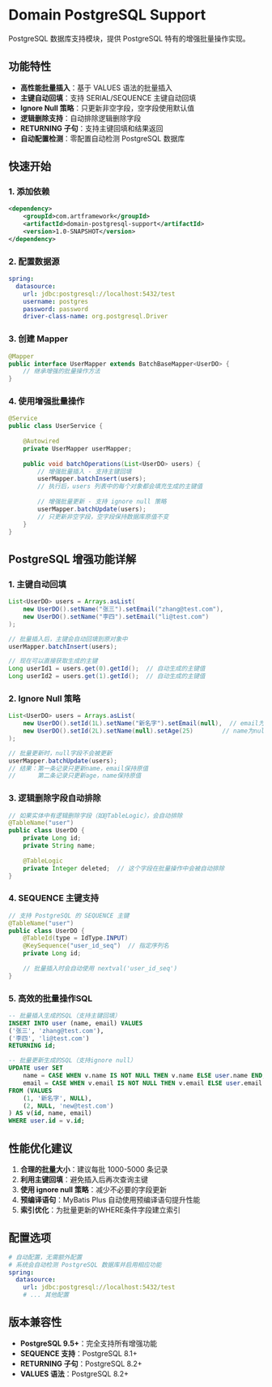 # Domain PostgreSQL Support

PostgreSQL 数据库支持模块，提供 PostgreSQL 特有的增强批量操作实现。

## 功能特性

- **高性能批量插入**：基于 VALUES 语法的批量插入
- **主键自动回填**：支持 SERIAL/SEQUENCE 主键自动回填
- **Ignore Null 策略**：只更新非空字段，空字段使用默认值
- **逻辑删除支持**：自动排除逻辑删除字段
- **RETURNING 子句**：支持主键回填和结果返回
- **自动配置检测**：零配置自动检测 PostgreSQL 数据库

## 快速开始

### 1. 添加依赖

```xml
<dependency>
    <groupId>com.artframework</groupId>
    <artifactId>domain-postgresql-support</artifactId>
    <version>1.0-SNAPSHOT</version>
</dependency>
```

### 2. 配置数据源

```yaml
spring:
  datasource:
    url: jdbc:postgresql://localhost:5432/test
    username: postgres
    password: password
    driver-class-name: org.postgresql.Driver
```

### 3. 创建 Mapper

```java
@Mapper
public interface UserMapper extends BatchBaseMapper<UserDO> {
    // 继承增强的批量操作方法
}
```

### 4. 使用增强批量操作

```java
@Service
public class UserService {
    
    @Autowired
    private UserMapper userMapper;
    
    public void batchOperations(List<UserDO> users) {
        // 增强批量插入 - 支持主键回填
        userMapper.batchInsert(users);
        // 执行后，users 列表中的每个对象都会填充生成的主键值
        
        // 增强批量更新 - 支持 ignore null 策略
        userMapper.batchUpdate(users);
        // 只更新非空字段，空字段保持数据库原值不变
    }
}
```

## PostgreSQL 增强功能详解

### 1. 主键自动回填
```java
List<UserDO> users = Arrays.asList(
    new UserDO().setName("张三").setEmail("zhang@test.com"),
    new UserDO().setName("李四").setEmail("li@test.com")
);

// 批量插入后，主键会自动回填到原对象中
userMapper.batchInsert(users);

// 现在可以直接获取生成的主键
Long userId1 = users.get(0).getId();  // 自动生成的主键值
Long userId2 = users.get(1).getId();  // 自动生成的主键值
```

### 2. Ignore Null 策略
```java
List<UserDO> users = Arrays.asList(
    new UserDO().setId(1L).setName("新名字").setEmail(null),  // email为null
    new UserDO().setId(2L).setName(null).setAge(25)        // name为null
);

// 批量更新时，null字段不会被更新
userMapper.batchUpdate(users);
// 结果：第一条记录只更新name，email保持原值
//      第二条记录只更新age，name保持原值
```

### 3. 逻辑删除字段自动排除
```java
// 如果实体中有逻辑删除字段（如@TableLogic），会自动排除
@TableName("user")
public class UserDO {
    private Long id;
    private String name;
    
    @TableLogic
    private Integer deleted;  // 这个字段在批量操作中会被自动排除
}
```

### 4. SEQUENCE 主键支持
```java
// 支持 PostgreSQL 的 SEQUENCE 主键
@TableName("user")
public class UserDO {
    @TableId(type = IdType.INPUT)
    @KeySequence("user_id_seq")  // 指定序列名
    private Long id;
    
    // 批量插入时会自动使用 nextval('user_id_seq')
}
```

### 5. 高效的批量操作SQL
```sql
-- 批量插入生成的SQL（支持主键回填）
INSERT INTO user (name, email) VALUES 
('张三', 'zhang@test.com'),
('李四', 'li@test.com')
RETURNING id;

-- 批量更新生成的SQL（支持ignore null）
UPDATE user SET 
    name = CASE WHEN v.name IS NOT NULL THEN v.name ELSE user.name END,
    email = CASE WHEN v.email IS NOT NULL THEN v.email ELSE user.email END
FROM (VALUES 
    (1, '新名字', NULL),
    (2, NULL, 'new@test.com')
) AS v(id, name, email)
WHERE user.id = v.id;
```

## 性能优化建议

1. **合理的批量大小**：建议每批 1000-5000 条记录
2. **利用主键回填**：避免插入后再次查询主键
3. **使用 ignore null 策略**：减少不必要的字段更新
4. **预编译语句**：MyBatis Plus 自动使用预编译语句提升性能
5. **索引优化**：为批量更新的WHERE条件字段建立索引

## 配置选项

```yaml
# 自动配置，无需额外配置
# 系统会自动检测 PostgreSQL 数据库并启用相应功能
spring:
  datasource:
    url: jdbc:postgresql://localhost:5432/test
    # ... 其他配置
```

## 版本兼容性

- **PostgreSQL 9.5+**：完全支持所有增强功能
- **SEQUENCE 支持**：PostgreSQL 8.1+
- **RETURNING 子句**：PostgreSQL 8.2+
- **VALUES 语法**：PostgreSQL 8.2+ 